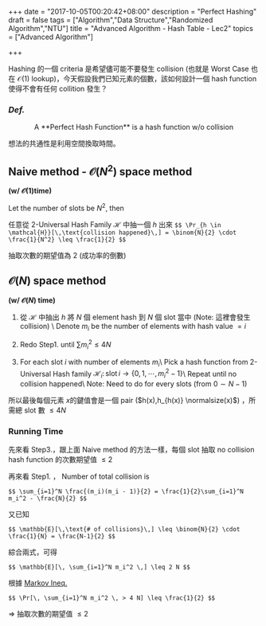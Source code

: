 +++
date = "2017-10-05T00:20:42+08:00"
description = "Perfect Hashing"
draft = false
tags = ["Algorithm","Data Structure","Randomized Algorithm","NTU"]
title = "Advanced Algorithm - Hash Table - Lec2"
topics = ["Advanced Algorithm"]

+++

Hashing 的一個 criteria 是希望儘可能不要發生 collision (也就是 Worst Case 也在 <span>$\mathcal{O}(1)$</span> lookup)，今天假設我們已知元素的個數，該如何設計一個 hash function 使得不會有任何 collition 發生？


<!--more-->

### *Def.*
<center>A **Perfect Hash Function** is a hash function w/o collision</center>

想法的共通性是利用空間換取時間。

## Naive method - <span>$\mathcal{O}(N^2)$ space method 
**(w/ <span>$\mathcal{O}(1)$</span>time)</span>**

Let the number of slots be <span>$N^2$</span>, then

任意從 2-Universal Hash Family <span>$\mathcal{H}$</span> 中抽一個 <span>$h$</span> 出來
``$$
\Pr_{h \in \mathcal{H}}[\,\text{collision happened}\,] = \binom{N}{2} \cdot \frac{1}{N^2} \leq
\frac{1}{2}
$$``

抽取次數的期望值為 <span>$2$</span> (成功率的倒數)

## <span>$\mathcal{O}(N)$ space method 
**(w/ <span>$\mathcal{O}(N)$</span> time)</span>**

1. 從 <span>$\mathcal{H}$</span> 中抽出 <span>$h$</span> 將 <span>$N$</span> 個
   element hash 到 <span>$N$</span> 個 slot 當中 (Note: 這裡會發生 collision) \\
Denote <span>$m_i$</span> be the number of elements with hash value <span>$= i$</span>

2. Redo Step1. until <span>$\sum m_i^2 \leq 4 N$</span>

3. For each slot <span>$i$</span> with number of elements <span>$m_i$</span>\\
Pick a hash function from 2-Universal Hash family <span>$\mathcal{H}_i: \, \text{slot} \, i \rightarrow \lbrace 0, 1, \cdots, m_i^2 - 1\rbrace$</span>\\
Repeat until no collision happened\\
Note: Need to do for every slots (from <span>$0 \sim N-1$</span>)

所以最後每個元素 <span>$x$</span>的鍵值會是一個 pair (<span>$h(x),h_{h(x)} \normalsize(x)$</span>) ，所需總 slot 數 <span>$\leq 4 N$</span>

### Running Time 

先來看 Step3.，跟上面 Naive method 的方法一樣，每個 slot 抽取 no collision hash function 的次數期望值 <span>$\leq 2$</span>

再來看 Step1. ， Number of total collision is 

``$$
\sum_{i=1}^N \frac{(m_i)(m_i - 1)}{2} = \frac{1}{2}\sum_{i=1}^N m_i^2 - \frac{N}{2}
$$``

又已知

``$$
\mathbb{E}[\,\text{# of collisions}\,] \leq \binom{N}{2} \cdot \frac{1}{N} = \frac{N-1}{2}
$$``

綜合兩式，可得

``$$
\mathbb{E}[\, \sum_{i=1}^N m_i^2 \,] \leq 2 N
$$``

根據 [Markov Ineq.](https://sunprinces.github.io/learning/2017/08/advanced-algorithm---weighted-set-cover/#markov_ineq)

``$$
\Pr[\, \sum_{i=1}^N m_i^2 \, > 4 N] \leq \frac{1}{2}
$$``

<span>$\Rightarrow$</span> 抽取次數的期望值 <span>$\leq 2$</span>
